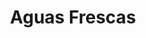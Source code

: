 ---
image: /images/agua-frescas.jpg
title: Aguas Frescas
description: |-
    Fresh citrus and fruit juices made daily.
price: 3.50
order: 7
---